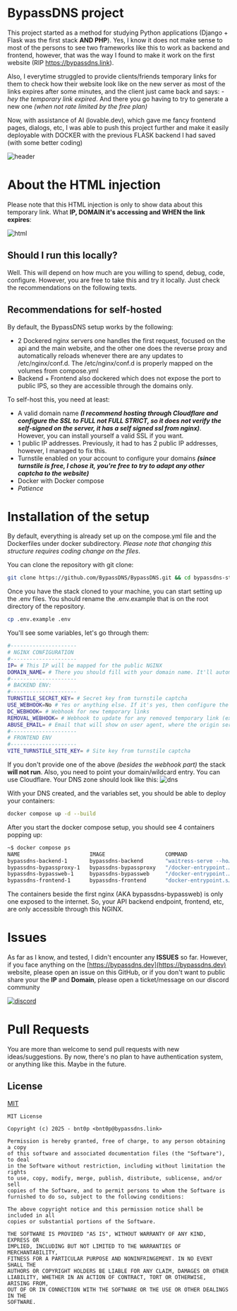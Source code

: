 # BypassDNS project
This project started as a method for studying Python applications (Django + Flask was the first stack **AND PHP**). Yes, I know it does not make sense to most of the persons to see two frameworks like this to work as backend and frontend, however, that was the way I found to make it work on the first website (RIP https://bypassdns.link).

Also, I everytime struggled to provide clients/friends temporary links for them to check how their website look like on the new server as most of the links expires after some minutes, and the client just came back and says: _- hey the temporary link expired_. And there you go having to try to generate a new one _(when not rate limited by the free plan)_

Now, with assistance of AI (lovable.dev), which gave me fancy frontend pages, dialogs, etc, I was able to push this project further and make it easily deployable with DOCKER with the previous FLASK backend I had saved (with some better coding)

![header](https://i.imgur.com/v23jvOx.png)

# About the HTML injection

Please note that this HTML injection is only to show data about this temporary link. What **IP, DOMAIN it's accessing and WHEN the link expires**:

![html](https://i.imgur.com/kgOSu5m.png)

## Should I run this locally?

Well. This will depend on how much are you willing to spend, debug, code, configure. However, you are free to take this and try it locally. Just check the recommendations on the following texts.

## Recommendations for self-hosted
By default, the BypassDNS setup works by the following:
- 2 Dockered nginx servers one handles the first request, focused on the api and the main website, and the other one does the reverse proxy and automatically reloads whenever there are any updates to /etc/nginx/conf.d. The /etc/nginx/conf.d is properly mapped on the volumes from compose.yml
- Backend + Frontend also dockered which does not expose the port to  public IPS, so they are accessible through the domains only.

To self-host this, you need at least:
- A valid domain name _**(I recommend hosting through Cloudflare and configure the SSL to FULL _not FULL STRICT_, so it does not verify the self-signed on the server, it has a self signed ssl from nginx)**_. However, you can install yourself a valid SSL if you want.
- 1 public IP addresses. Previously, it had to has 2 public IP addresses, however, I managed to fix this.
- Turnstile enabled on your account to configure your domains _**(since turnstile is free, I chose it, you're free to try to adapt any other captcha to the website)**_
- Docker with Docker compose
- _Patience_

# Installation of the setup

By default, everything is already set up on the compose.yml file and the Dockerfiles under docker subdirectory. _Please note that changing this structure requires coding change on the files_.

You can clone the repository with git clone:
```bash
git clone https://github.com/BypassDNS/BypassDNS.git && cd bypassdns-stack
```

Once you have the stack cloned to your machine, you can start setting up the .env files. You should rename the .env.example that is on the root directory of the repository.

```bash
cp .env.example .env
```
You'll see some variables, let's go through them:

```bash
#---------------------
# NGINX CONFIGURATION
#---------------------
IP= # This IP will be mapped for the public NGINX
DOMAIN_NAME= # There you should fill with your domain name. It'll automatically update the default nginx file for website + api
#---------------------
# BACKEND ENV:
#---------------------
TURNSTILE_SECRET_KEY= # Secret key from turnstile captcha
USE_WEBHOOK=No # Yes or anything else. If it's yes, then configure the URLS :)
DC_WEBHOOK= # Webhook for new temporary links
REMOVAL_WEBHOOK= # Webhook to update for any removed temporary link (expired)
ABUSE_EMAIL= # Email that will show on user agent, where the origin server can reach you.
#---------------------
# FRONTEND ENV
#---------------------
VITE_TURNSTILE_SITE_KEY= # Site key from turnstile captcha
```

If you don't provide one of the above _(besides the webhook part)_ the stack **will not run**. Also, you need to point your domain/wildcard entry. You can use Cloudflare. Your DNS zone should look like this:
![dns](https://i.imgur.com/zsBZHUi.png)

With your DNS created, and the variables set, you should be able to deploy your containers:

```bash
docker compose up -d --build
```

After you start the docker compose setup, you should see 4 containers popping up:
```bash
~$ docker compose ps
NAME                      IMAGE                   COMMAND                  SERVICE       CREATED         STATUS         PORTS
bypassdns-backend-1       bypassdns-backend       "waitress-serve --ho…"   backend       6 minutes ago   Up 6 minutes   5000/tcp
bypassdns-bypassproxy-1   bypassdns-bypassproxy   "/docker-entrypoint.…"   bypassproxy   6 minutes ago   Up 6 minutes   80/tcp
bypassdns-bypassweb-1     bypassdns-bypassweb     "/docker-entrypoint.…"   bypassweb     6 minutes ago   Up 6 minutes   YOURIP:80->80/tcp, YOURIP:443->443/tcp
bypassdns-frontend-1      bypassdns-frontend      "docker-entrypoint.s…"   frontend      6 minutes ago   Up 6 minutes   4173/tcp
```

The containers beside the first nginx (AKA bypassdns-bypassweb) is only one exposed to the internet. So, your API backend endpoint, frontend, etc, are only accessible through this NGINX.

# Issues

As far as I know, and tested, I didn't encounter any **ISSUES** so far. However, if you face anything on the [https://bypassdns.dev](https://bypassdns.dev) website, please open an issue on this GitHub, or if you don't want to public share your the **IP** and **Domain**, please open a ticket/message on our discord community

[![discord](https://i.imgur.com/JZ3koyr.png)](https://discord.gg/fwjtsMKMqC)

# Pull Requests

You are more than welcome to send pull requests with new ideas/suggestions. By now, there's no plan to have authentication system, or anything like this. Maybe in the future.

## License

[MIT](https://choosealicense.com/licenses/mit/)
```
MIT License

Copyright (c) 2025 - bnt0p <bnt0p@bypassdns.link>

Permission is hereby granted, free of charge, to any person obtaining a copy
of this software and associated documentation files (the "Software"), to deal
in the Software without restriction, including without limitation the rights
to use, copy, modify, merge, publish, distribute, sublicense, and/or sell
copies of the Software, and to permit persons to whom the Software is
furnished to do so, subject to the following conditions:

The above copyright notice and this permission notice shall be included in all
copies or substantial portions of the Software.

THE SOFTWARE IS PROVIDED "AS IS", WITHOUT WARRANTY OF ANY KIND, EXPRESS OR
IMPLIED, INCLUDING BUT NOT LIMITED TO THE WARRANTIES OF MERCHANTABILITY,
FITNESS FOR A PARTICULAR PURPOSE AND NONINFRINGEMENT. IN NO EVENT SHALL THE
AUTHORS OR COPYRIGHT HOLDERS BE LIABLE FOR ANY CLAIM, DAMAGES OR OTHER
LIABILITY, WHETHER IN AN ACTION OF CONTRACT, TORT OR OTHERWISE, ARISING FROM,
OUT OF OR IN CONNECTION WITH THE SOFTWARE OR THE USE OR OTHER DEALINGS IN THE
SOFTWARE.
```
